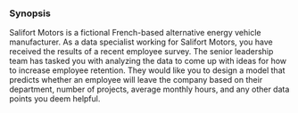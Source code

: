 ### Synopsis

Salifort Motors is a fictional French-based alternative energy vehicle manufacturer. As a data specialist working for Salifort Motors, you have received the results of a recent employee survey. The senior leadership team has tasked you with analyzing the data to come up with ideas for how to increase employee retention. They would like you to design a model that predicts whether an employee will leave the company based on their department, number of projects, average monthly hours, and any other data points you deem helpful.

